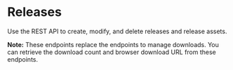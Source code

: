# Releases

Use the REST API to create, modify, and delete releases and release assets.

<div class="ghd-spotlight ghd-spotlight-note border rounded-1 my-3 p-3 f5 color-border-accent-emphasis color-bg-accent">

**Note:** These endpoints replace the endpoints to manage downloads. You can retrieve the download count and browser download URL from these endpoints.

</div>
